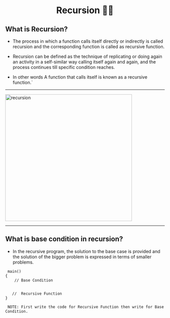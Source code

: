 # <p align="center" > <b> Recursion 👨‍💻 </b></p>

## What is Recursion? 

- The process in which a function calls itself directly or indirectly is called recursion and the corresponding function is called as recursive function. 

- Recursion can be defined as the technique of replicating or doing again an activity in a self-similar way calling itself again and again,
  and the process continues till specific condition reaches.

-  In other words A function that calls itself is known as a recursive function.`

----------------------------------------------------------------------------------------------------------

<img width="400"  alt="recursion" src="https://user-images.githubusercontent.com/85113641/139842997-0551a363-df32-4d01-870c-ea3bbcb64610.png">

----------------------------------------------------------------------------------------------------------------------------------------------------

## What is base condition in recursion? 

- In the recursive program, the solution to the base case is provided and the solution of the bigger problem is expressed in terms of smaller problems. 

```
 main()
{
    // Base Condition
    
    
   //  Recursive Function    
}
```

` NOTE: First write the code for Recursive Function then write for Base Condition.`



